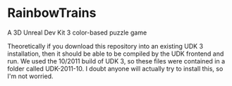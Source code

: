 RainbowTrains
=============

A 3D Unreal Dev Kit 3 color-based puzzle game

Theoretically if you download this repository into an existing UDK 3 installation, then it should be able to be compiled by the UDK frontend and run.  We used the 10/2011 build of UDK 3, so these files were contained in a folder called UDK-2011-10.  I doubt anyone will actually try to install this, so I'm not worried.
